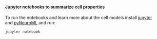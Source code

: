 #### Jupyter notebooks to summarize cell properties

To run the notebooks and learn more about the cell models install [jupyter](http://jupyter.org/install.html) and [pyNeuroML](https://github.com/NeuroML/pyNeuroML) and run:

    jupyter notebook
